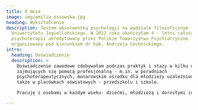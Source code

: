 ```yaml
---
title: O mnie
image: img/emilia_ossowska.jpg
heading: Wykształcenie
description: Jestem absolwentką psychologii na wydziale filozoficznym
  Uniwersytetu Jagiellońskiego. W 2012 roku ukończyłam 4 - letni całościowy kurs
  psychoterapii akredytowany przez Polskie Towarzystwo Psychiatryczne
  organizowany pod kierunkiem dr hab. Andrzeja Cechnickiego.
intro:
  heading: Doświadczenie
  description: >
    Doświadczenie zawodowe zdobywałam podczas praktyk i staży w kilku ośrodkach
    zajmujących się pomocą profesjonalną - m.in. w poradniach
    psychoterapeutycznych, monarowskim ośrodku dla młodzieży uzależnionej, a
    także w placówkach oświatowych - przedszkolu i szkole.

    Pracuję z osobami w każdym wieku- dziećmi, młodzieżą i dorosłymi indywidualnie (głównie w nurcie psychodynamicznym) i rodzinnie (systemowo), dostosowując styl pracy do potrzeb pacjenta. Regularnie poddaję swoją pracę superwizji u ceryfikowanego przez Polskie Towarzystwo Psychiatryczne superwizora.

---
```

